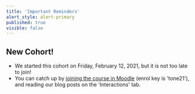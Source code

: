 ```yaml
---
title: 'Important Reminders'
alert_style: alert-primary
published: true
visible: false
---
```


## New Cohort!
- We started this cohort on Friday, February 12, 2021, but it is not too late to join!
- You can catch up by [joining the course in Moodle](https://learn.twu.ca/course/view.php?id=17949) (enrol key is 'tone21'), and reading our blog posts on the 'Interactions' tab.
